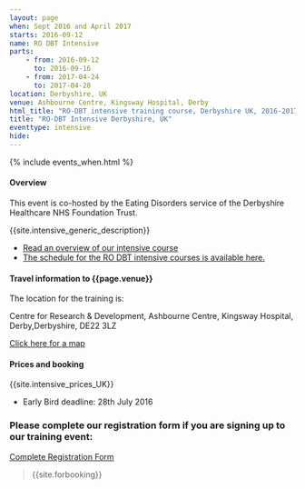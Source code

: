 ```yaml
---
layout: page
when: Sept 2016 and April 2017
starts: 2016-09-12
name: RO DBT Intensive
parts:
    - from: 2016-09-12
      to: 2016-09-16
    - from: 2017-04-24
      to: 2017-04-28
location: Derbyshire, UK
venue: Ashbourne Centre, Kingsway Hospital, Derby
html_title: "RO-DBT intensive training course, Derbyshire UK, 2016-2017"
title: "RO-DBT Intensive Derbyshire, UK"
eventtype: intensive
hide:
---
```



{% include events_when.html %}


#### Overview
This event is co-hosted by the Eating Disorders service of the Derbyshire Healthcare NHS Foundation Trust.

{{site.intensive_generic_description}}

- [Read an overview of our intensive course](/training/intensive.html)
- [The schedule for the RO DBT intensive courses is available here.](/training/intensive/timetable.html)


#### Travel information to {{page.venue}}
The location for the training is:

Centre for Research & Development, Ashbourne Centre, Kingsway Hospital, Derby,Derbyshire, DE22 3LZ

[Click here for a map](http://www.derbyshirehealthcareft.nhs.uk/contact-us/site-locations/ashbourne-centre/)

#### Prices and booking
{{site.intensive_prices_UK}}
- Early Bird deadline: 28th July 2016

### Please complete our registration form if you are signing up to our training event:
[Complete Registration Form](http://goo.gl/forms/PrthbLygcq)

> {{site.forbooking}}

